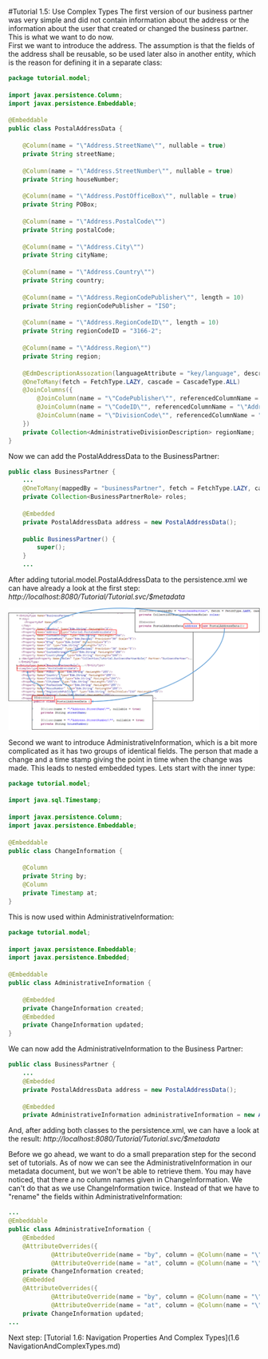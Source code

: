 #Tutorial 1.5: Use Complex Types
The first version of our business partner was very simple and did not contain information about the address or the information about the user that created or changed the business partner. This is what we want to do now.   
First we want to introduce the address. The assumption is that the fields of the address shall be reusable, so be used later also in another entity, which is the reason for defining it in a separate class:
```Java
package tutorial.model;

import javax.persistence.Column;
import javax.persistence.Embeddable;

@Embeddable
public class PostalAddressData {
    
    @Column(name = "\"Address.StreetName\"", nullable = true)
    private String streetName;
    
    @Column(name = "\"Address.StreetNumber\"", nullable = true)
    private String houseNumber;
    
    @Column(name = "\"Address.PostOfficeBox\"", nullable = true)
    private String POBox;
    
    @Column(name = "\"Address.PostalCode\"")
    private String postalCode;
    
    @Column(name = "\"Address.City\"")
    private String cityName;
    
    @Column(name = "\"Address.Country\"")
    private String country;
    
    @Column(name = "\"Address.RegionCodePublisher\"", length = 10)
    private String regionCodePublisher = "ISO";
    
    @Column(name = "\"Address.RegionCodeID\"", length = 10)
    private String regionCodeID = "3166-2";
    
    @Column(name = "\"Address.Region\"")
    private String region;
    
    @EdmDescriptionAssozation(languageAttribute = "key/language", descriptionAttribute = "name")
    @OneToMany(fetch = FetchType.LAZY, cascade = CascadeType.ALL)
    @JoinColumns({
        @JoinColumn(name = "\"CodePublisher\"", referencedColumnName = "\"Address.RegionCodePublisher\"", nullable = false, insertable = false, updatable = false),
        @JoinColumn(name = "\"CodeID\"", referencedColumnName = "\"Address.RegionCodeID\"", nullable = false, insertable = false, updatable = false),
        @JoinColumn(name = "\"DivisionCode\"", referencedColumnName = "\"Address.Region\"", nullable = false, insertable = false, updatable = false)
    })
    private Collection<AdministrativeDivisionDescription> regionName;    
}
```
Now we can add the PostalAddressData to the BusinessPartner:  
```Java
public class BusinessPartner {
    ...
    @OneToMany(mappedBy = "businessPartner", fetch = FetchType.LAZY, cascade = CascadeType.REMOVE)
    private Collection<BusinessPartnerRole> roles;
    
    @Embedded
    private PostalAddressData address = new PostalAddressData();
    
    public BusinessPartner() {
        super();
    }
    ...
```
After adding tutorial.model.PostalAddressData to the persistence.xml we can have already a look at the first step: _http://localhost:8080/Tutorial/Tutorial.svc/$metadata_	

![JPA - OData Mapping](Metadata/Mapping4.png)  

Second we want to introduce AdministrativeInformation, which is a bit more complicated as it has two groups of identical fields. The person that made a change and a time stamp giving the point in time when the change was made. This leads to nested embedded types. Lets start with the inner type:  
```Java
package tutorial.model;

import java.sql.Timestamp;

import javax.persistence.Column;
import javax.persistence.Embeddable;

@Embeddable
public class ChangeInformation {

    @Column
    private String by;
    @Column
    private Timestamp at;
}
```
This is now used within AdministrativeInformation:
```Java
package tutorial.model;

import javax.persistence.Embeddable;
import javax.persistence.Embedded;

@Embeddable
public class AdministrativeInformation {

    @Embedded
    private ChangeInformation created;
    @Embedded
    private ChangeInformation updated;
}
```
We can now add the AdministrativeInformation to the Business Partner:
```Java
public class BusinessPartner {
    ...
    @Embedded
    private PostalAddressData address = new PostalAddressData();
    
    @Embedded
    private AdministrativeInformation administrativeInformation = new AdministrativeInformation();  
```
And, after adding both classes to the persistence.xml, we can have a look at the result: _http://localhost:8080/Tutorial/Tutorial.svc/$metadata_	

Before we go ahead, we want to do a small preparation step for the second set of tutorials. As of now we can see the AdministrativeInformation in our metadata document, 
but we won't be able to retrieve them. You may have noticed, that there a no column names given in ChangeInformation. We can't do that as we use ChangeInformation twice.
Instead of that we have to "rename" the fields within AdministrativeInformation:
```Java
...
@Embeddable
public class AdministrativeInformation {
	@Embedded
	@AttributeOverrides({ 
			@AttributeOverride(name = "by", column = @Column(name = "\"CreatedBy\"")),
			@AttributeOverride(name = "at", column = @Column(name = "\"CreatedAt\"")) })
	private ChangeInformation created;
	@Embedded
	@AttributeOverrides({ 
			@AttributeOverride(name = "by", column = @Column(name = "\"UpdatedBy\"")),
			@AttributeOverride(name = "at", column = @Column(name = "\"UpdatedAt\"")) })
	private ChangeInformation updated;
...
```


Next step: [Tutorial 1.6: Navigation Properties And Complex Types](1.6 NavigationAndComplexTypes.md)  